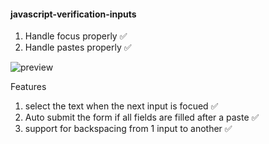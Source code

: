 #### javascript-verification-inputs

1. Handle focus properly ✅
1. Handle pastes properly ✅

![preview](https://raw.githubusercontent.com/chandrakumarreddy/javascript30/verification-inputs/preview.png)

Features

1. select the text when the next input is focued ✅
2. Auto submit the form if all fields are filled after a paste ✅
3. support for backspacing from 1 input to another ✅
